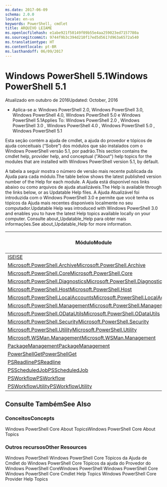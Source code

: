 ```yaml
---
ms.date: 2017-06-09
schema: 2.0.0
locale: en-us
keywords: PowerShell, cmdlet
title: ARQUIVO LEIAME
ms.openlocfilehash: e1abe921f50149f09b55e4aa259023ed7157780a
ms.sourcegitcommit: 9744f9b3c394d210f17ed5d5617d963a6572a540
ms.translationtype: HT
ms.contentlocale: pt-BR
ms.lasthandoff: 06/09/2017
---
```

# <a name="windows-powershell-51"></a><span data-ttu-id="b5d9f-103">Windows PowerShell 5.1</span><span class="sxs-lookup"><span data-stu-id="b5d9f-103">Windows PowerShell 5.1</span></span>

<span data-ttu-id="b5d9f-104">Atualizado em outubro de 2016</span><span class="sxs-lookup"><span data-stu-id="b5d9f-104">Updated: October, 2016</span></span>
- <span data-ttu-id="b5d9f-105">Aplica-se a: Windows PowerShell 2.0, Windows PowerShell 3.0, Windows PowerShell 4.0, Windows PowerShell 5.0 e Windows PowerShell 5.1</span><span class="sxs-lookup"><span data-stu-id="b5d9f-105">Applies To: Windows PowerShell 2.0 , Windows PowerShell 3.0 , Windows PowerShell 4.0 , Windows PowerShell 5.0 , Windows PowerShell 5.1</span></span>

<span data-ttu-id="b5d9f-106">Esta seção contém a ajuda de cmdlet, a ajuda do provedor e tópicos de ajuda conceituais (“Sobre”) dos módulos que são instalados com o Windows PowerShell versão 5.1, por padrão.</span><span class="sxs-lookup"><span data-stu-id="b5d9f-106">This section contains the cmdlet help, provider help, and conceptual ("About") help topics for the modules that are installed with Windows PowerShell version 5.1, by default.</span></span>

<span data-ttu-id="b5d9f-107">A tabela a seguir mostra o número de versão mais recente publicada da Ajuda para cada módulo.</span><span class="sxs-lookup"><span data-stu-id="b5d9f-107">The table below shows the latest published version number of the Help for each module.</span></span>
<span data-ttu-id="b5d9f-108">A Ajuda está disponível nos links abaixo ou como arquivos de ajuda atualizáveis.</span><span class="sxs-lookup"><span data-stu-id="b5d9f-108">The Help is available through the links below, or as Updatable Help files.</span></span>
<span data-ttu-id="b5d9f-109">A Ajuda Atualizável foi introduzida com o Windows PowerShell 3.0 e permite que você tenha os tópicos da Ajuda mais recentes disponíveis localmente no seu computador.</span><span class="sxs-lookup"><span data-stu-id="b5d9f-109">Updatable Help was introduced with Windows PowerShell 3.0 and enables you to have the latest Help topics available locally on your computer.</span></span>
<span data-ttu-id="b5d9f-110">Consulte about_Updatable_Help para obter mais informações.</span><span class="sxs-lookup"><span data-stu-id="b5d9f-110">See about_Updatable_Help for more information.</span></span>

<span data-ttu-id="b5d9f-111">Módulo</span><span class="sxs-lookup"><span data-stu-id="b5d9f-111">Module</span></span> | <span data-ttu-id="b5d9f-112">Última versão</span><span class="sxs-lookup"><span data-stu-id="b5d9f-112">Latest Version</span></span>
----------------------------- | --------------
[<span data-ttu-id="b5d9f-113">ISE</span><span class="sxs-lookup"><span data-stu-id="b5d9f-113">ISE</span></span>](ISE/ISE.md) |<span data-ttu-id="b5d9f-114">5.1.0.0</span><span class="sxs-lookup"><span data-stu-id="b5d9f-114">5.1.0.0</span></span>
[<span data-ttu-id="b5d9f-115">Microsoft.PowerShell.Archive</span><span class="sxs-lookup"><span data-stu-id="b5d9f-115">Microsoft.PowerShell.Archive</span></span>](Microsoft.PowerShell.Archive/Microsoft.PowerShell.Archive.md) |<span data-ttu-id="b5d9f-116">5.1.0.0</span><span class="sxs-lookup"><span data-stu-id="b5d9f-116">5.1.0.0</span></span>
[<span data-ttu-id="b5d9f-117">Microsoft.PowerShell.Core</span><span class="sxs-lookup"><span data-stu-id="b5d9f-117">Microsoft.PowerShell.Core</span></span>](Microsoft.PowerShell.Core/Microsoft.PowerShell.Core.md) |<span data-ttu-id="b5d9f-118">5.1.0.0</span><span class="sxs-lookup"><span data-stu-id="b5d9f-118">5.1.0.0</span></span>
[<span data-ttu-id="b5d9f-119">Microsoft.PowerShell.Diagnostics</span><span class="sxs-lookup"><span data-stu-id="b5d9f-119">Microsoft.PowerShell.Diagnostics</span></span>](Microsoft.PowerShell.Diagnostics/Microsoft.PowerShell.Diagnostics.md) |<span data-ttu-id="b5d9f-120">5.1.0.0</span><span class="sxs-lookup"><span data-stu-id="b5d9f-120">5.1.0.0</span></span>
[<span data-ttu-id="b5d9f-121">Microsoft.PowerShell.Host</span><span class="sxs-lookup"><span data-stu-id="b5d9f-121">Microsoft.PowerShell.Host</span></span>](Microsoft.PowerShell.Host/Microsoft.PowerShell.Host.md) |<span data-ttu-id="b5d9f-122">5.1.0.0</span><span class="sxs-lookup"><span data-stu-id="b5d9f-122">5.1.0.0</span></span>
[<span data-ttu-id="b5d9f-123">Microsoft.PowerShell.LocalAccounts</span><span class="sxs-lookup"><span data-stu-id="b5d9f-123">Microsoft.PowerShell.LocalAccounts</span></span>](Microsoft.PowerShell.LocalAccounts/Microsoft.PowerShell.LocalAccounts.md) |<span data-ttu-id="b5d9f-124">5.1.0.0</span><span class="sxs-lookup"><span data-stu-id="b5d9f-124">5.1.0.0</span></span>
[<span data-ttu-id="b5d9f-125">Microsoft.PowerShell.Management</span><span class="sxs-lookup"><span data-stu-id="b5d9f-125">Microsoft.PowerShell.Management</span></span>](Microsoft.PowerShell.Management/Microsoft.PowerShell.Management.md) |<span data-ttu-id="b5d9f-126">5.1.0.0</span><span class="sxs-lookup"><span data-stu-id="b5d9f-126">5.1.0.0</span></span>
[<span data-ttu-id="b5d9f-127">Microsoft.PowerShell.ODataUtils</span><span class="sxs-lookup"><span data-stu-id="b5d9f-127">Microsoft.PowerShell.ODataUtils</span></span>](Microsoft.PowerShell.ODataUtils/Microsoft.PowerShell.ODataUtils.md) |<span data-ttu-id="b5d9f-128">5.1.0.0</span><span class="sxs-lookup"><span data-stu-id="b5d9f-128">5.1.0.0</span></span>
[<span data-ttu-id="b5d9f-129">Microsoft.PowerShell.Security</span><span class="sxs-lookup"><span data-stu-id="b5d9f-129">Microsoft.PowerShell.Security</span></span>](Microsoft.PowerShell.Security/Microsoft.PowerShell.Security.md) |<span data-ttu-id="b5d9f-130">5.1.0.0</span><span class="sxs-lookup"><span data-stu-id="b5d9f-130">5.1.0.0</span></span>
[<span data-ttu-id="b5d9f-131">Microsoft.PowerShell.Utility</span><span class="sxs-lookup"><span data-stu-id="b5d9f-131">Microsoft.PowerShell.Utility</span></span>](Microsoft.PowerShell.Utility/Microsoft.PowerShell.Utility.md) |<span data-ttu-id="b5d9f-132">5.1.0.0</span><span class="sxs-lookup"><span data-stu-id="b5d9f-132">5.1.0.0</span></span>
[<span data-ttu-id="b5d9f-133">Microsoft.WSMan.Management</span><span class="sxs-lookup"><span data-stu-id="b5d9f-133">Microsoft.WSMan.Management</span></span>](Microsoft.WSMan.Management/Microsoft.WSMan.Management.md) |<span data-ttu-id="b5d9f-134">5.1.0.0</span><span class="sxs-lookup"><span data-stu-id="b5d9f-134">5.1.0.0</span></span>
[<span data-ttu-id="b5d9f-135">PackageManagement</span><span class="sxs-lookup"><span data-stu-id="b5d9f-135">PackageManagement</span></span>](PackageManagement/PackageManagement.md) |<span data-ttu-id="b5d9f-136">5.1.0.0</span><span class="sxs-lookup"><span data-stu-id="b5d9f-136">5.1.0.0</span></span>
[<span data-ttu-id="b5d9f-137">PowerShellGet</span><span class="sxs-lookup"><span data-stu-id="b5d9f-137">PowerShellGet</span></span>](PowerShellGet/PowerShellGet.md) |<span data-ttu-id="b5d9f-138">5.1.0.0</span><span class="sxs-lookup"><span data-stu-id="b5d9f-138">5.1.0.0</span></span>
[<span data-ttu-id="b5d9f-139">PSReadline</span><span class="sxs-lookup"><span data-stu-id="b5d9f-139">PSReadline</span></span>](PSReadline/PSReadline.md) |<span data-ttu-id="b5d9f-140">5.1.0.0</span><span class="sxs-lookup"><span data-stu-id="b5d9f-140">5.1.0.0</span></span>
[<span data-ttu-id="b5d9f-141">PSScheduledJob</span><span class="sxs-lookup"><span data-stu-id="b5d9f-141">PSScheduledJob</span></span>](PSScheduledJob/PSScheduledJob.md) |<span data-ttu-id="b5d9f-142">5.1.0.0</span><span class="sxs-lookup"><span data-stu-id="b5d9f-142">5.1.0.0</span></span>
[<span data-ttu-id="b5d9f-143">PSWorkflow</span><span class="sxs-lookup"><span data-stu-id="b5d9f-143">PSWorkflow</span></span>](PSWorkflow/PSWorkflow.md) |<span data-ttu-id="b5d9f-144">5.1.0.0</span><span class="sxs-lookup"><span data-stu-id="b5d9f-144">5.1.0.0</span></span>
[<span data-ttu-id="b5d9f-145">PSWorkflowUtility</span><span class="sxs-lookup"><span data-stu-id="b5d9f-145">PSWorkflowUtility</span></span>](PSWorkflowUtility/PSWorkflowUtility.md) |<span data-ttu-id="b5d9f-146">5.1.0.0</span><span class="sxs-lookup"><span data-stu-id="b5d9f-146">5.1.0.0</span></span>


##  <a name="see-also"></a><span data-ttu-id="b5d9f-147">Consulte Também</span><span class="sxs-lookup"><span data-stu-id="b5d9f-147">See Also</span></span>
###  <a name="concepts"></a><span data-ttu-id="b5d9f-148">Conceitos</span><span class="sxs-lookup"><span data-stu-id="b5d9f-148">Concepts</span></span>
<span data-ttu-id="b5d9f-149">Windows PowerShell Core About Topics</span><span class="sxs-lookup"><span data-stu-id="b5d9f-149">Windows PowerShell Core About Topics</span></span>

###  <a name="other-resources"></a><span data-ttu-id="b5d9f-150">Outros recursos</span><span class="sxs-lookup"><span data-stu-id="b5d9f-150">Other Resources</span></span>
<span data-ttu-id="b5d9f-151">Windows PowerShell Windows PowerShell Core Tópicos da Ajuda de Cmdlet do Windows PowerShell Core Tópicos da ajuda do Provedor do Windows PowerShell Core</span><span class="sxs-lookup"><span data-stu-id="b5d9f-151">Windows PowerShell Windows PowerShell Core Windows PowerShell Core Cmdlet Help Topics Windows PowerShell Core Provider Help Topics</span></span>

